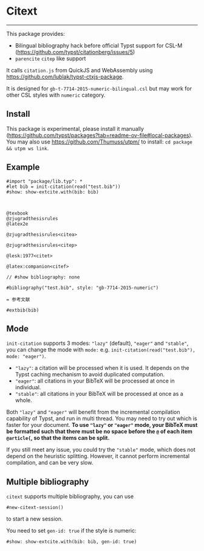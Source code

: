 # Citext 
- - -

This package provides:

* Bilingual bibliography hack before official Typst support for CSL-M (https://github.com/typst/citationberg/issues/5)
* `parencite` `citep` like support

It calls `citation.js` from QuickJS and WebAssembly using https://github.com/lublak/typst-ctxjs-package.

It is designed for `gb-t-7714-2015-numeric-bilingual.csl` but may work for other CSL styles with `numeric` category.

## Install
This package is experimental, please install it manually (https://github.com/typst/packages?tab=readme-ov-file#local-packages). You may also use https://github.com/Thumuss/utpm/ to install: `cd package && utpm ws link`.



## Example
```typst
#import "package/lib.typ": *
#let bib = init-citation(read("test.bib"))
#show: show-extcite.with(bib: bib)



@texbook
@zjugradthesisrules
@latex2e

@zjugradthesisrules<citea>

@zjugradthesisrules<citep>

@lesk:1977<citet>

@latex:companion<citef>

// #show bibliography: none

#bibliography("test.bib", style: "gb-7714-2015-numeric")

= 参考文献

#extbib(bib)
```

## Mode
`init-citation` supports 3 modes: `"lazy"` (default), `"eager"` and `"stable"`, you can change the mode with `mode:`
e.g. `init-citation(read("test.bib"), mode: "eager")`.

* `"lazy"`: a citation will be processed when it is used.  It depends on the Typst caching mechanism to avoid duplicated computation.
* `"eager"`: all citations in your BibTeX will be processed at once in individual. 
* `"stable"`: all citations in your BibTeX will be processed at once as a whole. 

Both `"lazy"` and `"eager"` will benefit from the incremental compilation capability of Typst, and run in multi thread. You may need to try out which is faster for your document. **To use `"lazy"` or `"eager"` mode, your BibTeX must be formatted such that there must be no space before the `@` of each item `@article{`, so that the items can be split.**

If you still meet any issue, you could try the `"stable"` mode, which does not depend on the heuristic splitting. However, it cannot perform incremental compilation, and can be very slow.

## Multiple bibliography
`citext` supports multiple bibliography, you can use

```typst
#new-citext-session()
```

to start a new session.

You need to set `gen-id: true` if the style is numeric:
```typst
#show: show-extcite.with(bib: bib, gen-id: true)
```